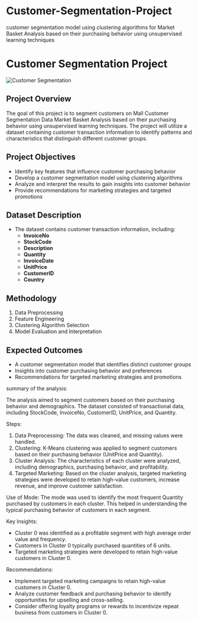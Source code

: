 # Customer-Segmentation-Project
customer segmentation model using clustering algorithms for Market Basket Analysis based on their purchasing behavior using unsupervised learning techniques


# Customer Segmentation Project

![Customer Segmentation](https://i.postimg.cc/rF5PZ3g7/cust-seg.webp)

## Project Overview

The goal of this project is to segment customers on Mall Customer Segmentation Data
Market Basket Analysis based on their purchasing behavior using unsupervised learning techniques. The project will utilize a dataset containing customer transaction information to identify patterns and characteristics that distinguish different customer groups.

## Project Objectives

- Identify key features that influence customer purchasing behavior
- Develop a customer segmentation model using clustering algorithms
- Analyze and interpret the results to gain insights into customer behavior
- Provide recommendations for marketing strategies and targeted promotions

## Dataset Description

- The dataset contains customer transaction information, including:
    - **InvoiceNo**
    - **StockCode**
    - **Description**
    - **Quantity**
    - **InvoiceDate**
    - **UnitPrice**
    - **CustomerID**
    - **Country**

## Methodology

1. Data Preprocessing
2. Feature Engineering
3. Clustering Algorithm Selection
4. Model Evaluation and Interpretation

## Expected Outcomes

- A customer segmentation model that identifies distinct customer groups
- Insights into customer purchasing behavior and preferences
- Recommendations for targeted marketing strategies and promotions


summary of the analysis:

The analysis aimed to segment customers based on their purchasing behavior and demographics. The dataset consisted of transactional data, including StockCode, InvoiceNo, CustomerID, UnitPrice, and Quantity.

Steps:
1. Data Preprocessing: The data was cleaned, and missing values were handled.
2. Clustering: K-Means clustering was applied to segment customers based on their purchasing behavior (UnitPrice and Quantity).
3. Cluster Analysis: The characteristics of each cluster were analyzed, including demographics, purchasing behavior, and profitability.
4. Targeted Marketing: Based on the cluster analysis, targeted marketing strategies were developed to retain high-value customers, increase revenue, and improve customer satisfaction.

Use of Mode:
The mode was used to identify the most frequent Quantity purchased by customers in each cluster. This helped in understanding the typical purchasing behavior of customers in each segment.

Key Insights:
- Cluster 0 was identified as a profitable segment with high average order value and frequency.
- Customers in Cluster 0 typically purchased quantities of 6 units.
- Targeted marketing strategies were developed to retain high-value customers in Cluster 0.

Recommendations:
- Implement targeted marketing campaigns to retain high-value customers in Cluster 0.
- Analyze customer feedback and purchasing behavior to identify opportunities for upselling and cross-selling.
- Consider offering loyalty programs or rewards to incentivize repeat business from customers in Cluster 0.
